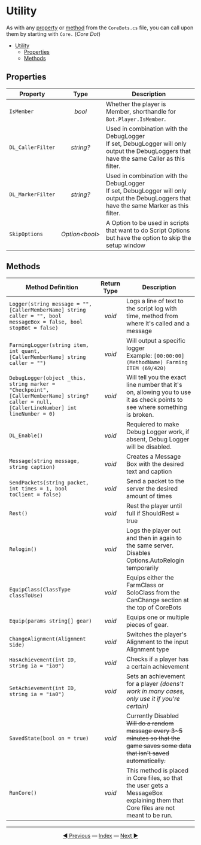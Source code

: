 # Utility

As with any [property](#properties) or [method](#methods) from the `CoreBots.cs` file, you can call upon them by starting with `Core.` (*Core Dot*)

- [Utility](#utility)
  - [Properties](#properties)
  - [Methods](#methods)

## Properties

| Property          |         Type         | Description                                                                                                                                 |
| ----------------- | :------------------: | ------------------------------------------------------------------------------------------------------------------------------------------- |
| `IsMember`        |        *bool*        | Whether the player is Member, shorthandle for `Bot.Player.IsMember`.                                                                        |
| `DL_CallerFilter` |      *string?*       | Used in combination with the DebugLogger<br>If set, DebugLogger will only output the DebugLoggers that have the same Caller as this filter. |
| `DL_MarkerFilter` |      *string?*       | Used in combination with the DebugLogger<br>If set, DebugLogger will only output the DebugLoggers that have the same Marker as this filter. |
| `SkipOptions`     | *Option&lt;bool&gt;* | A Option to be used in scripts that want to do Script Options but have the option to skip the setup window                                  |

## Methods

| Method Definition                                                                                                                          | Return Type | Description                                                                                                                           |
| ------------------------------------------------------------------------------------------------------------------------------------------ | :---------: | ------------------------------------------------------------------------------------------------------------------------------------- |
| `Logger(string message = "", [CallerMemberName] string caller = "", bool messageBox = false, bool stopBot = false)`                        |   *void*    | Logs a line of text to the script log with time, method from where it's called and a message                                          |
| `FarmingLogger(string item, int quant, [CallerMemberName] string caller = "")`                                                             |   *void*    | Will output a specific logger<br>Example: `[00:00:00] (MethodName) Farming ITEM (69/420)`                                             |
| `DebugLogger(object _this, string marker = "Checkpoint", [CallerMemberName] string? caller = null, [CallerLineNumber] int lineNumber = 0)` |   *void*    | Will tell you the exact line number that it's on, allowing you to use it as check points to see where something is broken.            |
| `DL_Enable()`                                                                                                                              |   *void*    | Requiered to make Debug Logger work, if absent, Debug Logger will be disabled.                                                        |
| `Message(string message, string caption)`                                                                                                  |   *void*    | Creates a Message Box with the desired text and caption                                                                               |
| `SendPackets(string packet, int times = 1, bool toClient = false)`                                                                         |   *void*    | Send a packet to the server the desired amount of times                                                                               |
| `Rest()`                                                                                                                                   |   *void*    | Rest the player until full if ShouldRest = true                                                                                       |
| `Relogin()`                                                                                                                                |   *void*    | Logs the player out and then in again to the same server. Disables Options.AutoRelogin temporarily                                    |
| `EquipClass(ClassType classToUse)`                                                                                                         |   *void*    | Equips either the FarmClass or SoloClass from the CanChange section at the top of CoreBots                                            |
| `Equip(params string[] gear)`                                                                                                              |   *void*    | Equips one or multiple pieces of gear.                                                                                                |
| `ChangeAlignment(Alignment Side)`                                                                                                          |   *void*    | Switches the player's Alignment to the input Alignment type                                                                           |
| `HasAchievement(int ID, string ia = "ia0")`                                                                                                |   *void*    | Checks if a player has a certain achievement                                                                                          |
| `SetAchievement(int ID, string ia = "ia0")`                                                                                                |   *void*    | Sets an achievement for a player *(doens't work in many cases, only use it if you're certain)*                                        |
| `SavedState(bool on = true)`                                                                                                               |   *void*    | Currently Disabled<br>~~Will do a random message every 3~5 minutes so that the game saves some data that isn't saved automatically.~~ |
| `RunCore()`                                                                                                                                |   *void*    | This method is placed in Core files, so that the user gets a MessageBox explaining them that Core files are not meant to be run.      |

---------
<center>
    <a href="Kill" title="Kill">◄ Previous</a> 
    — <a href="index" title="Back to Index">Index</a> — 
    <a href="Map" title="Map">Next ►</a>
</center>